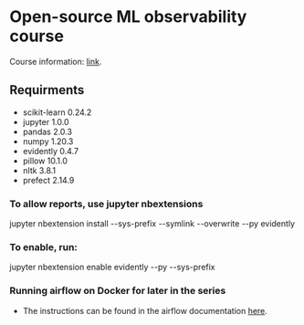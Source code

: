 # Open-source ML observability course

Course information: [link](https://www.evidentlyai.com/ml-observability-course).

## Requirments
- scikit-learn 0.24.2
- jupyter      1.0.0
- pandas       2.0.3
- numpy        1.20.3
- evidently    0.4.7
- pillow       10.1.0
- nltk         3.8.1
- prefect      2.14.9

### To allow reports, use jupyter nbextensions
jupyter nbextension install --sys-prefix --symlink --overwrite --py evidently

### To enable, run:
jupyter nbextension enable evidently --py --sys-prefix

### Running airflow on Docker for later in the series
- The instructions can be found in the airflow documentation [here](https://airflow.apache.org/docs/apache-airflow/stable/howto/docker-compose/index.html#running-airflow-in-docker).